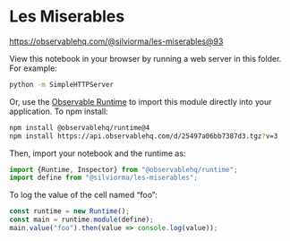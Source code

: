 # Les Miserables

https://observablehq.com/@silviorma/les-miserables@93

View this notebook in your browser by running a web server in this folder. For
example:

~~~sh
python -m SimpleHTTPServer
~~~

Or, use the [Observable Runtime](https://github.com/observablehq/runtime) to
import this module directly into your application. To npm install:

~~~sh
npm install @observablehq/runtime@4
npm install https://api.observablehq.com/d/25497a06bb7387d3.tgz?v=3
~~~

Then, import your notebook and the runtime as:

~~~js
import {Runtime, Inspector} from "@observablehq/runtime";
import define from "@silviorma/les-miserables";
~~~

To log the value of the cell named “foo”:

~~~js
const runtime = new Runtime();
const main = runtime.module(define);
main.value("foo").then(value => console.log(value));
~~~
